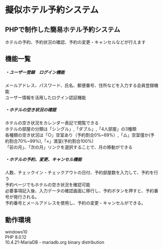 # 擬似ホテル予約システム

## PHPで制作した簡易ホテル予約システム
ホテルの予約、予約状況の確認、予約の変更・キャンセルなどが行えます

## 機能一覧
##### ・ユーザー登録　ログイン機能
メールアドレス、パスワード、氏名、郵便番号、住所などを入力する会員登録機能<br>
ユーザー情報を活用したログイン認証機能
##### ・ホテルの空き状況の確認
ホテルの空き状況をカレンダー表記で閲覧できる<br>
ホテルの部屋の分類は「シングル」,「ダブル」,「4人部屋」の3種類<br>
各種類の空き状況は「○」空室あり（予約割合0%~69%）,「△」空室僅か(予約割合70%~99%),「×」満室(予約割合100%)<br>
「前の月」、「次の月」リンクを選択することで、月の移動ができる
##### ・ホテルの予約、変更、キャンセル機能
人数、チェックイン・チェックアウトの日付、予約部屋数を入力して、予約を行う<br>
予約ページでもホテルの空き状況を確認可能<br>
必要事項記入後、入力データの確認画面に移行し、予約ボタンを押すと、予約番号が発行される。<br>
予約番号とメールアドレスを使用し、予約の変更・キャンセルができる。
## 動作環境
windows10<br>
PHP 8.0.12<br>
10.4.21-MariaDB - mariadb.org binary distribution
